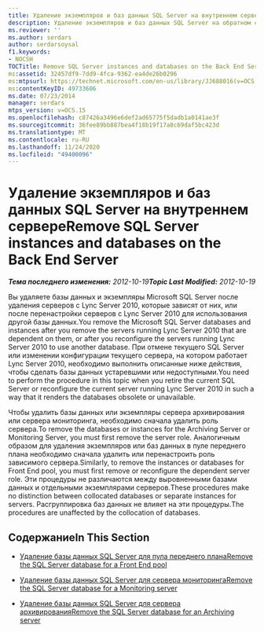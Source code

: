 ```yaml
---
title: Удаление экземпляров и баз данных SQL Server на внутреннем сервере
description: Удаление экземпляров и баз данных SQL Server на обратном стороне сервера.
ms.reviewer: ''
ms.author: serdars
author: serdarsoysal
f1.keywords:
- NOCSH
TOCTitle: Remove SQL Server instances and databases on the Back End Server
ms:assetid: 32457df9-7dd9-4fca-9362-ea4de26b0296
ms:mtpsurl: https://technet.microsoft.com/en-us/library/JJ688016(v=OCS.15)
ms:contentKeyID: 49733606
ms.date: 07/23/2014
manager: serdars
mtps_version: v=OCS.15
ms.openlocfilehash: c87426a3496e6def2ad65775f5dadb1a0141ae3f
ms.sourcegitcommit: 36fee89bb887bea4f18b19f17a8c69daf5bc423d
ms.translationtype: MT
ms.contentlocale: ru-RU
ms.lasthandoff: 11/24/2020
ms.locfileid: "49400096"
---
```

# <a name="remove-sql-server-instances-and-databases-on-the-back-end-server"></a><span data-ttu-id="85b31-103">Удаление экземпляров и баз данных SQL Server на внутреннем сервере</span><span class="sxs-lookup"><span data-stu-id="85b31-103">Remove SQL Server instances and databases on the Back End Server</span></span>

<div data-xmlns="http://www.w3.org/1999/xhtml">

<div class="topic" data-xmlns="http://www.w3.org/1999/xhtml" data-msxsl="urn:schemas-microsoft-com:xslt" data-cs="https://msdn.microsoft.com/">

<div data-asp="https://msdn2.microsoft.com/asp">



</div>

<div id="mainSection">

<div id="mainBody"><span data-ttu-id="85b31-104">

<span> </span></span><span class="sxs-lookup"><span data-stu-id="85b31-104">

<span> </span></span></span>

<span data-ttu-id="85b31-105">_**Тема последнего изменения:** 2012-10-19_</span><span class="sxs-lookup"><span data-stu-id="85b31-105">_**Topic Last Modified:** 2012-10-19_</span></span>

<span data-ttu-id="85b31-106">Вы удаляете базы данных и экземпляры Microsoft SQL Server после удаления серверов с Lync Server 2010, которые зависят от них, или после перенастройки серверов с Lync Server 2010 для использования другой базы данных.</span><span class="sxs-lookup"><span data-stu-id="85b31-106">You remove the Microsoft SQL Server databases and instances after you remove the servers running Lync Server 2010 that are dependent on them, or after you reconfigure the servers running Lync Server 2010 to use another database.</span></span> <span data-ttu-id="85b31-107">При отмене текущего SQL Server или изменении конфигурации текущего сервера, на котором работает Lync Server 2010, необходимо выполнить описанные ниже действия, чтобы сделать базы данных устаревшими или недоступными.</span><span class="sxs-lookup"><span data-stu-id="85b31-107">You need to perform the procedure in this topic when you retire the current SQL Server or reconfigure the current server running Lync Server 2010 in such a way that it renders the databases obsolete or unavailable.</span></span>

<span data-ttu-id="85b31-108">Чтобы удалить базы данных или экземпляры сервера архивирования или сервера мониторинга, необходимо сначала удалить роль сервера.</span><span class="sxs-lookup"><span data-stu-id="85b31-108">To remove the databases or instances for the Archiving Server or Monitoring Server, you must first remove the server role.</span></span> <span data-ttu-id="85b31-109">Аналогичным образом для удаления экземпляров или баз данных в пуле переднего плана необходимо сначала удалить или перенастроить роль зависимого сервера.</span><span class="sxs-lookup"><span data-stu-id="85b31-109">Similarly, to remove the instances or databases for Front End pool, you must first remove or reconfigure the dependent server role.</span></span> <span data-ttu-id="85b31-110">Эти процедуры не различаются между выровненными базами данных и отдельными экземплярами серверов.</span><span class="sxs-lookup"><span data-stu-id="85b31-110">These procedures make no distinction between collocated databases or separate instances for servers.</span></span> <span data-ttu-id="85b31-111">Расгруппировка баз данных не влияет на эти процедуры.</span><span class="sxs-lookup"><span data-stu-id="85b31-111">The procedures are unaffected by the collocation of databases.</span></span>

<div>

## <a name="in-this-section"></a><span data-ttu-id="85b31-112">Содержание</span><span class="sxs-lookup"><span data-stu-id="85b31-112">In This Section</span></span>

  - [<span data-ttu-id="85b31-113">Удаление базы данных SQL Server для пула переднего плана</span><span class="sxs-lookup"><span data-stu-id="85b31-113">Remove the SQL Server database for a Front End pool</span></span>](remove-the-sql-server-database-for-a-front-end-pool.md)

  - [<span data-ttu-id="85b31-114">Удаление базы данных SQL Server для сервера мониторинга</span><span class="sxs-lookup"><span data-stu-id="85b31-114">Remove the SQL Server database for a Monitoring server</span></span>](remove-the-sql-server-database-for-a-monitoring-server.md)

  - [<span data-ttu-id="85b31-115">Удаление базы данных SQL Server для сервера архивирования</span><span class="sxs-lookup"><span data-stu-id="85b31-115">Remove the SQL Server database for an Archiving server</span></span>](remove-the-sql-server-database-for-an-archiving-server.md)

<span data-ttu-id="85b31-116"></div>

</div>

<span> </span>

</div>

</div>

</span><span class="sxs-lookup"><span data-stu-id="85b31-116"></div>

</div>

<span> </span>

</div>

</div>

</span></span></div>


